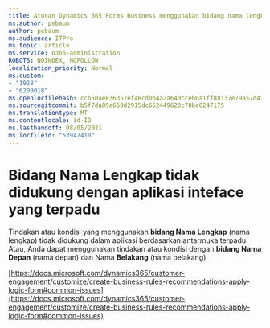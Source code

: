 ```yaml
---
title: Aturan Dynamics 365 Forms Business menggunakan bidang nama lengkap tidak dapat digunakan
ms.author: pebaum
author: pebaum
ms.audience: ITPro
ms.topic: article
ms.service: o365-administration
ROBOTS: NOINDEX, NOFOLLOW
localization_priority: Normal
ms.custom:
- "1928"
- "6200018"
ms.openlocfilehash: ccb50ae836357ef48cd0b4a2a640cceb0a1ff88137e79a57d4fcd9027994ce45
ms.sourcegitcommit: b5f7da89a650d2915dc652449623c78be6247175
ms.translationtype: MT
ms.contentlocale: id-ID
ms.lasthandoff: 08/05/2021
ms.locfileid: "53947410"
---
```

# <a name="full-name-field-not-supported-with-unified-inteface-apps"></a>Bidang Nama Lengkap tidak didukung dengan aplikasi inteface yang terpadu

Tindakan atau kondisi yang menggunakan **bidang Nama Lengkap** (nama lengkap) tidak didukung dalam aplikasi berdasarkan antarmuka terpadu. Atau, Anda dapat menggunakan tindakan atau kondisi dengan **bidang Nama Depan** (nama depan) dan Nama **Belakang** (nama belakang).

[https://docs.microsoft.com/dynamics365/customer-engagement/customize/create-business-rules-recommendations-apply-logic-form#common-issues](https://docs.microsoft.com/dynamics365/customer-engagement/customize/create-business-rules-recommendations-apply-logic-form#common-issues)
